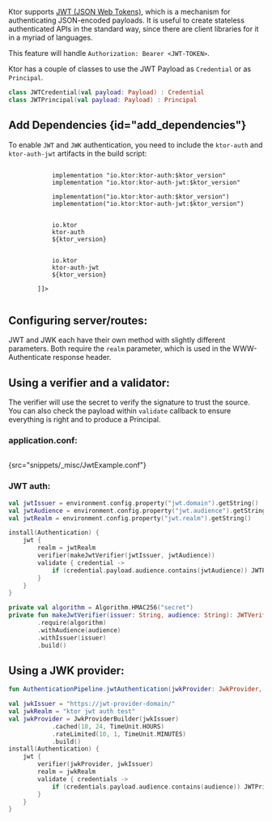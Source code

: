[//]: # (title: JWT and JWK)

<include src="lib.md" include-id="outdated_warning"/>

Ktor supports [JWT (JSON Web Tokens)](https://jwt.io/), which is a mechanism for authenticating JSON-encoded payloads.
It is useful to create stateless authenticated APIs in the standard way, since there are client libraries for it
in a myriad of languages.

This feature will handle `Authorization: Bearer <JWT-TOKEN>`.



Ktor has a couple of classes to use the JWT Payload as `Credential` or as `Principal`.

```kotlin
class JWTCredential(val payload: Payload) : Credential
class JWTPrincipal(val payload: Payload) : Principal
```


## Add Dependencies {id="add_dependencies"}
To enable `JWT` and `JWK` authentication, you need to include the `ktor-auth` and `ktor-auth-jwt` artifacts in the build script:

<tabs>
    <tab title="Gradle (Groovy)">
        <code style="block" lang="Groovy" title="Sample">
            implementation "io.ktor:ktor-auth:$ktor_version"
            implementation "io.ktor:ktor-auth-jwt:$ktor_version"
        </code>
    </tab>
    <tab title="Gradle (Kotlin)">
        <code style="block" lang="Kotlin" title="Sample">
            implementation("io.ktor:ktor-auth:$ktor_version")
            implementation("io.ktor:ktor-auth-jwt:$ktor_version")
        </code>
    </tab>
    <tab title="Maven">
        <code style="block" lang="XML" title="Sample">
        <![CDATA[
        <dependency>
            <groupId>io.ktor</groupId>
            <artifactId>ktor-auth</artifactId>
            <version>${ktor_version}</version>
        </dependency>
        <dependency>
            <groupId>io.ktor</groupId>
            <artifactId>ktor-auth-jwt</artifactId>
            <version>${ktor_version}</version>
        </dependency>
        ]]>
        </code>
   </tab>
</tabs>



## Configuring server/routes:

JWT and JWK each have their own method with slightly different parameters. 
Both require the `realm` parameter, which is used in the WWW-Authenticate response header.

## Using a verifier and a validator:

The verifier will use the secret to verify the signature to trust the source.
You can also check the payload within `validate` callback to ensure everything is right and to produce a Principal.

### application.conf:

```kotlin
```
{src="snippets/_misc/JwtExample.conf"}

### JWT auth:

```kotlin
val jwtIssuer = environment.config.property("jwt.domain").getString()
val jwtAudience = environment.config.property("jwt.audience").getString()
val jwtRealm = environment.config.property("jwt.realm").getString()

install(Authentication) {
    jwt {
        realm = jwtRealm
        verifier(makeJwtVerifier(jwtIssuer, jwtAudience))
        validate { credential ->
            if (credential.payload.audience.contains(jwtAudience)) JWTPrincipal(credential.payload) else null
        }
    }
}

private val algorithm = Algorithm.HMAC256("secret")
private fun makeJwtVerifier(issuer: String, audience: String): JWTVerifier = JWT
        .require(algorithm)
        .withAudience(audience)
        .withIssuer(issuer)
        .build()
```

## Using a JWK provider:

```kotlin
fun AuthenticationPipeline.jwtAuthentication(jwkProvider: JwkProvider, issuer: String, realm: String, validate: (JWTCredential) -> Principal?)
```

```kotlin
val jwkIssuer = "https://jwt-provider-domain/"
val jwkRealm = "ktor jwt auth test"
val jwkProvider = JwkProviderBuilder(jwkIssuer)
            .cached(10, 24, TimeUnit.HOURS)
            .rateLimited(10, 1, TimeUnit.MINUTES)
            .build()
install(Authentication) {
    jwt {
        verifier(jwkProvider, jwkIssuer)
        realm = jwkRealm
        validate { credentials ->
            if (credentials.payload.audience.contains(audience)) JWTPrincipal(credentials.payload) else null
        }
    }
}
```